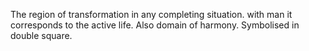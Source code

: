 The region of transformation in any completing situation. with man it corresponds to the active life. Also domain of harmony. Symbolised in double square. 